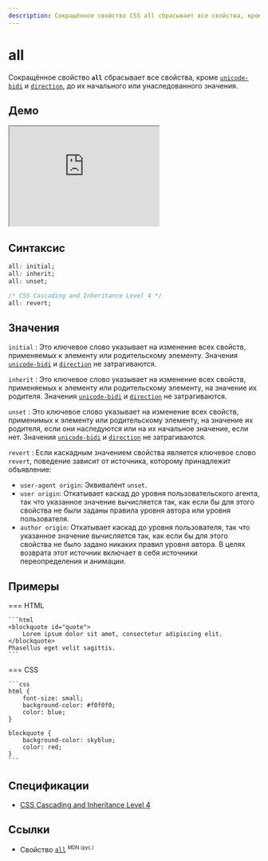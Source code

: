 ```yaml
---
description: Сокращённое свойство CSS all сбрасывает все свойства, кроме unicode-bidi и direction, до их начального или унаследованного значения
---
```


# all

Сокращённое свойство **`all`** сбрасывает все свойства, кроме [`unicode-bidi`](unicode-bidi.md) и [`direction`](direction.md), до их начального или унаследованного значения.

## Демо

<iframe class="interactive is-default-height" height="200" src="https://interactive-examples.mdn.mozilla.net/pages/css/all.html" title="MDN Web Docs Interactive Example" loading="lazy" data-readystate="complete"></iframe>

## Синтаксис

```css
all: initial;
all: inherit;
all: unset;

/* CSS Cascading and Inheritance Level 4 */
all: revert;
```

## Значения

`initial`
: Это ключевое слово указывает на изменение всех свойств, применяемых к элементу или родительскому элементу. Значения [`unicode-bidi`](unicode-bidi.md) и [`direction`](direction.md) не затрагиваются.

`inherit`
: Это ключевое слово указывает на изменение всех свойств, применяемых к элементу или родительскому элементу, на значение их родителя. Значения [`unicode-bidi`](unicode-bidi.md) и [`direction`](direction.md) не затрагиваются.

`unset`
: Это ключевое слово указывает на изменение всех свойств, применимых к элементу или родительскому элементу, на значение их родителя, если они наследуются или на их начальное значение, если нет. Значения [`unicode-bidi`](unicode-bidi.md) и [`direction`](direction.md) не затрагиваются.

`revert`
: Если каскадным значением свойства является ключевое слово `revert`, поведение зависит от источника, которому принадлежит объявление:

- `user-agent origin`: Эквивалент `unset`.
- `user origin`: Откатывает каскад до уровня пользовательского агента, так что указанное значение вычисляется так, как если бы для этого свойства не были заданы правила уровня автора или уровня пользователя.
- `author origin`: Откатывает каскад до уровня пользователя, так что указанное значение вычисляется так, как если бы для этого свойства не было задано никаких правил уровня автора. В целях возврата этот источник включает в себя источники переопределения и анимации.

## Примеры

=== HTML

    ```html
    <blockquote id="quote">
    	Lorem ipsum dolor sit amet, consectetur adipiscing elit.
    </blockquote>
    Phasellus eget velit sagittis.
    ```

=== CSS

    ```css
    html {
    	font-size: small;
    	background-color: #f0f0f0;
    	color: blue;
    }

    blockquote {
    	background-color: skyblue;
    	color: red;
    }
    ```

## Спецификации

- [CSS Cascading and Inheritance Level 4](https://w3c.github.io/csswg-drafts/css-cascade/#all-shorthand)

## Ссылки

- Свойство [`all`](https://developer.mozilla.org/ru/docs/Web/CSS/all) <sup><small>MDN (рус.)</small></sup>
